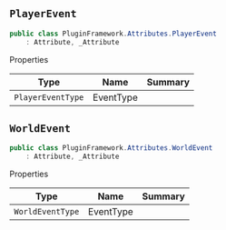 ## `PlayerEvent`

```csharp
public class PluginFramework.Attributes.PlayerEvent
    : Attribute, _Attribute

```

Properties

| Type | Name | Summary | 
| --- | --- | --- | 
| `PlayerEventType` | EventType |  | 


## `WorldEvent`

```csharp
public class PluginFramework.Attributes.WorldEvent
    : Attribute, _Attribute

```

Properties

| Type | Name | Summary | 
| --- | --- | --- | 
| `WorldEventType` | EventType |  | 


